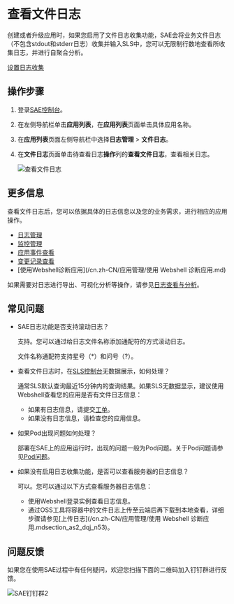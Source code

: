 # 查看文件日志

创建或者升级应用时，如果您启用了文件日志收集功能，SAE会将业务文件日志（不包含stdout和stderr日志）收集并输入SLS中，您可以无限制行数地查看所收集日志，并进行自聚合分析。

[设置日志收集](/cn.zh-CN/应用部署/设置日志收集.md)

## 操作步骤

1.  登录[SAE控制台](https://sae.console.aliyun.com)。

2.  在左侧导航栏单击**应用列表**，在**应用列表**页面单击具体应用名称。

3.  在**应用列表**页面左侧导航栏中选择**日志管理** \> **文件日志**。

4.  在**文件日志**页面单击待查看日志**操作**列的**查看文件日志**，查看相关日志。

    ![查看文件日志](https://static-aliyun-doc.oss-cn-hangzhou.aliyuncs.com/assets/img/zh-CN/7288369951/p58435.png)


## 更多信息

查看文件日志后，您可以依据具体的日志信息以及您的业务需求，进行相应的应用操作。

-   [日志管理](/cn.zh-CN/日志管理/查看实时日志.md)
-   [监控管理](/cn.zh-CN/监控管理/基础监控.md)
-   [应用事件查看](/cn.zh-CN/应用管理/查看应用事件.md)
-   [变更记录查看](/cn.zh-CN/应用管理/查看变更记录.md)
-   [使用Webshell诊断应用](/cn.zh-CN/应用管理/使用 Webshell 诊断应用.md)

如果需要对日志进行导出、可视化分析等操作，请参见[日志查看与分析](https://help.aliyun.com/document_detail/43772.html)。

## 常见问题

-   SAE日志功能是否支持滚动日志？

    支持。您可以通过给日志文件名称添加通配符的方式滚动日志。

    文件名称通配符支持星号（\*）和问号（?）。

-   查看文件日志时，在[SLS控制台](https://sls.console.aliyun.com/)无数据展示，如何处理？

    通常SLS默认查询最近15分钟内的查询结果。如果SLS无数据显示，建议使用Webshell查看您的应用是否有文件日志信息：

    -   如果有日志信息，请提交[工单](https://selfservice.console.aliyun.com/ticket/category/edas?spm=5176.12834076.CreateApp.1.6cc03f34i6D28D)。
    -   如果没有日志信息，请检查您的应用信息。
-   如果Pod出现问题如何处理？

    部署在SAE上的应用运行时，出现的问题一般为Pod问题。关于Pod问题请参见[Pod问题](/cn.zh-CN/常见问题/应用实例/Pod问题.md)。

-   如果没有启用日志收集功能，是否可以查看服务器的日志信息？

    可以。您可以通过以下方式查看服务器日志信息：

    -   使用Webshell登录实例查看日志信息。
    -   通过OSS工具将容器中的文件日志上传至云端后再下载到本地查看，详细步骤请参见[上传日志](/cn.zh-CN/应用管理/使用 Webshell 诊断应用.mdsection_as2_dqj_n53)。

## 问题反馈

如果您在使用SAE过程中有任何疑问，欢迎您扫描下面的二维码加入钉钉群进行反馈。

![SAE钉钉群2](https://static-aliyun-doc.oss-cn-hangzhou.aliyuncs.com/assets/img/zh-CN/5885359951/p72048.png)

